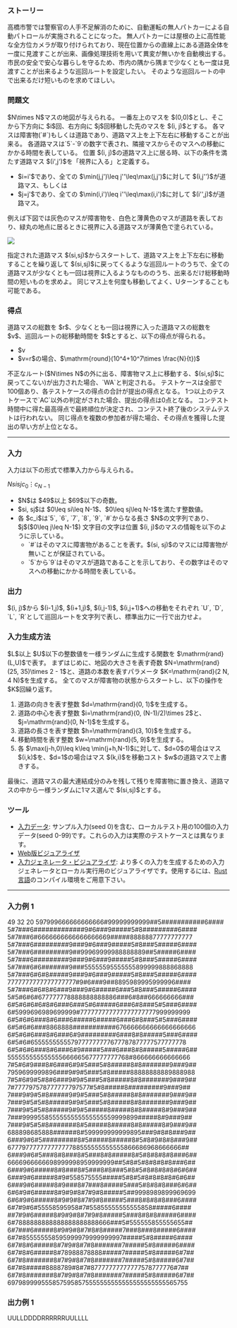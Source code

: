 
<div>

<span>

<span>

<div>

<section>

### **ストーリー**

<p>
高橋市警では警察官の人手不足解消のために、自動運転の無人パトカーによる自動パトロールが実施されることになった。
無人パトカーには屋根の上に高性能な全方位カメラが取り付けられており、現在位置からの直線上にある道路全体を一度に見渡すことが出来、画像処理技術を用いて異変が無いかを自動検出する。
市民の安全で安心な暮らしを守るため、市内の隅から隅まで少なくとも一度は見渡すことが出来るような巡回ルートを設定したい。
そのような巡回ルートの中で出来るだけ短いものを求めてほしい。
</p>

</section>

</div>

<div>

<section>

### **問題文**

<p>
$N\times N$マスの地図が与えられる。
一番左上のマスを $(0,0)$とし、そこから下方向に $i$回、右方向に $j$回移動した先のマスを $(i, j)$とする。
各マスは障害物(`#`)もしくは道路であり、道路マス上を上下左右に移動することが出来る。
各道路マスは`5`-`9`の数字で表され、隣接マスからそのマスへの移動にかかる時間を表している。
位置 $(i, j)$の道路マス上に居る時、以下の条件を満たす道路マス $(i',j')$を「視界に入る」と定義する。
</p>

<ul>

<li>
$i=i'$であり、全ての $\min(j,j')\leq j''\leq\max(j,j')$に対して $(i,j'')$が道路マス、もしくは
</li>

<li>
$j=j'$であり、全ての $\min(i,i')\leq i''\leq\max(i,i')$に対して $(i'',j)$が道路マス。
</li>

</ul>

<p>
例えば下図では灰色のマスが障害物を、白色と薄黄色のマスが道路を表しており、緑丸の地点に居るときに視界に入る道路マスが薄黄色で塗られている。
</p>

<p>

<img src="https://img.atcoder.jp/ahc005/1bc7c896310a65486d0ce3aa275f41b7.png">

</img>

</p>

<p>
指定された道路マス $(si,sj)$からスタートして、道路マス上を上下左右に移動することを繰り返して $(si,sj)$に戻ってくるような巡回ルートのうちで、全ての道路マスが少なくとも一回は視界に入るようなもののうち、出来るだけ総移動時間の短いものを求めよ。
同じマス上を何度も移動してよく、Uターンすることも可能である。
</p>

</section>

</div>

<div>

<section>

### **得点**

<p>
道路マスの総数を $r$、少なくとも一回は視界に入った道路マスの総数を $v$、巡回ルートの総移動時間を $t$とすると、以下の得点が得られる。
</p>

<ul>

<li>
$v<r$の場合、$\mathrm{round}(10^4\times \frac{v}{r})$
</li>

<li>
$v=r$の場合、$\mathrm{round}(10^4+10^7\times \frac{N}{t})$
</li>

</ul>

<p>
不正なルート($N\times N$の外に出る、障害物マス上に移動する、$(si,sj)$に戻ってこない)が出力された場合、`WA`と判定される。
テストケースは全部で100個あり、各テストケースの得点の合計が提出の得点となる。
1つ以上のテストケースで`AC`以外の判定がされた場合、提出の得点は0点となる。
コンテスト時間中に得た最高得点で最終順位が決定され、コンテスト終了後のシステムテストは行われない。
同じ得点を複数の参加者が得た場合、その得点を獲得した提出の早い方が上位となる。
</p>

</section>

</div>

---

<div>

<div>

<section>

### **入力**

<p>
入力は以下の形式で標準入力から与えられる。
</p>

<div>

$N$$si$$sj$$c_0$$\vdots$$c_{N-1}$
</div>

<ul>

<li>
$N$は $49$以上 $69$以下の奇数。
</li>

<li>
$si, sj$は $0\leq si\leq N-1$、$0\leq sj\leq N-1$を満たす整数値。
</li>

<li>
各 $c_i$は`5`, `6`, `7`, `8`, `9`, `#`からなる長さ $N$の文字列であり、$j$($0\leq j\leq N-1$) 文字目の文字は位置 $(i, j)$のマスの情報を以下のように示している。
<ul>

<li>
`#`はそのマスに障害物があることを表す。$(si, sj)$のマスには障害物が無いことが保証されている。
</li>

<li>
`5`から`9`はそのマスが道路であることを示しており、その数字はそのマスへの移動にかかる時間を表している。
</li>

</ul>

</li>

</ul>

</section>

</div>

<div>

<section>

### **出力**

<p>
$(i, j)$から $(i-1,j)$, $(i+1,j)$, $(i,j-1)$, $(i,j+1)$への移動をそれぞれ `U`, `D`, `L`, `R`として巡回ルートを文字列で表し、標準出力に一行で出力せよ。
</p>

</section>

</div>

<div>

<section>

### **入力生成方法**

<p>
$L$以上 $U$以下の整数値を一様ランダムに生成する関数を $\mathrm{rand}(L,U)$で表す。
まずはじめに、地図の大きさを表す奇数 $N=\mathrm{rand}(25, 35)\times 2 - 1$と、道路の本数を表すパラメータ $K=\mathrm{rand}(2 N, 4 N)$を生成する。
全てのマスが障害物の状態からスタートし、以下の操作を $K$回繰り返す。
</p>

<ol>

<li>
道路の向きを表す整数 $d=\mathrm{rand}(0, 1)$を生成する。
</li>

<li>
道路の中心を表す整数 $i=\mathrm{rand}(0, (N-1)/2)\times 2$と、$j=\mathrm{rand}(0, N-1)$を生成する。
</li>

<li>
道路の長さを表す整数 $h=\mathrm{rand}(3, 10)$を生成する。
</li>

<li>
移動時間を表す整数 $w=\mathrm{rand}(5, 9)$を生成する。
</li>

<li>
各 $\max(j-h,0)\leq k\leq \min(j+h,N-1)$に対して、$d=0$の場合はマス $(i,k)$を、$d=1$の場合はマス $(k,i)$を移動コスト $w$の道路マスで上書きする。
</li>

</ol>

<p>
最後に、道路マスの最大連結成分のみを残して残りを障害物に置き換え、道路マスの中から一様ランダムに1マス選んで $(si,sj)$とする。
</p>

</section>

</div>

<div>

<section>

### **ツール**

<ul>

<li>
<a href="https://img.atcoder.jp/ahc005/c746dac8cc11fd18c68063546997666e.zip">入力データ</a>: サンプル入力(seed 0)を含む、ローカルテスト用の100個の入力データ(seed 0-99)です。これらの入力は実際のテストケースとは異なります。
</li>

<li>
<a href="https://img.atcoder.jp/ahc005/dc9ed10f037e2dd4b48ca255dbd470d9.html">Web版ビジュアライザ</a>
</li>

<li>
<a href="https://img.atcoder.jp/ahc005/dc9ed10f037e2dd4b48ca255dbd470d9.zip">入力ジェネレータ・ビジュアライザ</a>: より多くの入力を生成するための入力ジェネレータとローカル実行用のビジュアライザです。使用するには、<a href="https://www.rust-lang.org/ja">Rust言語</a>のコンパイル環境をご用意下さい。
</li>

</ul>

</section>

</div>

</div>

---

<div>

<section>

### **入力例 1**

<div>

49 32 20
597999666666666666#99999999999##5###########6####
5#7###6#############9#6###9#####5#8#########6####
5#7###6#6666666666666666669#####88888877777777777
5#7###6#########9###9#6###9#####5#8###5#####6####
5#7###6#########9##99969999988888889##5#####6####
5#7###6#########9###9#6###9#####5#8###5#####6####
5#7###6#6#######9###55555595555555899999888868888
5#7###6#6#8#####9###9#6###9#####5#8###5#####6####
7777777777777777777#9#6###9##8895989995999996####
5#7###6#6#8#6###9###9#6#####6###5#8###5#####6####
5#5#6#6#677777778888888888886###6#8##666666666###
6#5#6#6#6#8#6###6###5#6#####6###6#8###5#5###6####
6#5999696989699999#777777777777777777777999999999
6#5#6#6###8#6###6#####6#####6###6#8###5#5###6####
6#5#6#6###8868888###########676666666666666666666
6#5#6#6###8#6###6#9#########6###8#8#####5###6####
6#5#6#6555555555579777777777677787877777577777778
6#5#6#6###8#6###6#9#####5###6###8#8#####5#####6##
555555555555555666665677777777768#866666666666666
7#5#6#9###8#6###6#9#5###5#8#####8#8#######9###9##
7959699999896###9#9#5###5#8#####88888888889888988
7#5#6#9#5#8#6###9#9#5###5#8#####8#8#######9###9##
7#777797578777777797577#5#8#####8#########9###9##
7###9#9#5#8#####9#9#5###5#8#####8#8#######9###9##
7###9#5#5#8#####9#9#5###5#8#####8#8#######9###9##
7###9#5#5#8#####9#9#5#####8#####8#8#####8#9###9##
7###9999558555555555555555559999899#####8#9###9##
7###9#5#5#8#######8#5#####8#####8#8#####8#9###9##
688898685888######8#599999999999895###9#8#8###9##
6###9#6#5#########8#5#####8#####8#5#8#9#8#8###9##
67779777777777777788555555555555866686968666666##
6###9#6#5###8#8###8#5###8#8#####8#5#8#8#8#8###6##
6666966666698999998959999999##5#8#5#8#8#8#8###6##
6###9#6#####8#8###8#5###8#8###5#8#5#8#8#8#8#6#6##
6###9#6#####8#9#558575555#####5#8#5#8#8#8#8#6#6##
6###9#6#####8#9###8#7###8#####5###5#8#8#8###6#6##
6#6#9#6#####8#9#9#8#7#9#8#####5##9998989899969699
6#6#9#6#####8#9#9#8#7#9#8#####5###8#8#8#8###6####
6#7#9#6#55558595958#7#55855555555555858#####6####
##7#9#6#####8#9#9#8#7#9#8#####5###8#8#8#####6####
6#7888888888888888888888666###5#555555855555655##
6#7###6#####8#9#9#8#7#8#8#####7###8###8#####6####
6#7#855555558595999979999999997#####5#8#####6####
6#7#8#6#####8#7#9#8#7#8#######7#####5#8#####6####
6#7#8#6#####8#78988878888#####7#####5#8#####6#7##
6#7#8#######8#7#9#8#7#8#######7#####5#8#####6#7##
6#7#8#####8888789#8#7#87777777777777578777776#7##
6#7#8#######8#7#9#8#7#8#######7#####5#8#####6#7##
6979899995558575958575555555555555555555555565755

</div>

</section>

</div>

<div>

<section>

### **出力例 1**

<div>

UULLDDDDRRRRRRUULLLL

</div>

</section>

</div>

</span>

</span>

</div>
